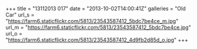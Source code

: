 +++
title = "13112013 017"
date = "2013-10-02T14:00:41Z"
galleries = "Old Car"
url_s = "https://farm6.staticflickr.com/5813/23543587412_5bdc7be4ce_m.jpg"
url_m = "https://farm6.staticflickr.com/5813/23543587412_5bdc7be4ce.jpg"
url_o = "https://farm6.staticflickr.com/5813/23543587412_4d9fb2d85d_o.jpg"
+++

